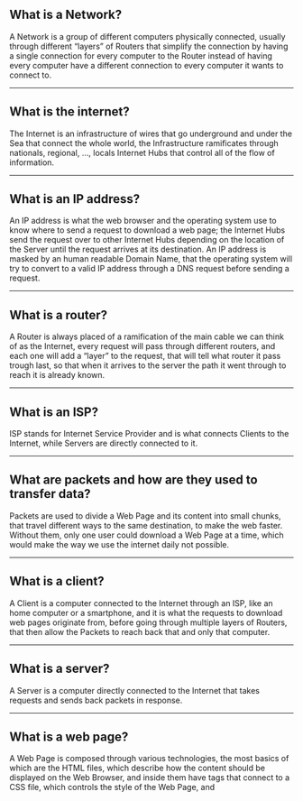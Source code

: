 ## **What is a Network?**

A Network is a group of different computers physically connected, usually through different “layers” of Routers that simplify the connection by having a single connection for every computer to the Router instead of having every computer have a different connection to every computer it wants to connect to.

---

## **What is the internet?**

The Internet is an infrastructure of wires that go underground and under the Sea that connect the whole world, the Infrastructure ramificates through nationals, regional, …, locals Internet Hubs that control all of the flow of information.

---

## **What is an IP address?**

An IP address is what the web browser and the operating system use to know where to send a request to download a web page; the Internet Hubs send the request over to other Internet Hubs depending on the location of the Server until the request arrives at its destination. An IP address is masked by an human readable Domain Name, that the operating system will try to convert to a valid IP address through a DNS request before sending a request.

---

## **What is a router?**

A Router is always placed of a ramification of the main cable we can think of as the Internet, every request will pass through different routers, and each one will add a “layer” to the request, that will tell what router it pass trough last, so that when it arrives to the server the path it went through to reach it is already known.

---

## **What is an ISP?**

ISP stands for Internet Service Provider and is what connects Clients to the Internet, while Servers are directly connected to it.

---

## **What are packets and how are they used to transfer data?**

Packets are used to divide a Web Page and its content into small chunks, that travel different ways to the same destination, to make the web faster. Without them, only one user could download a Web Page at a time, which would make the way we use the internet daily not possible.

---

## **What is a client?**

A Client is a computer connected to the Internet through an ISP, like an home computer or a smartphone, and it is what the requests to download web pages originate from, before going through multiple layers of Routers, that then allow the Packets to reach back that and only that computer.

---

## **What is a server?**

A Server is a computer directly connected to the Internet that takes requests and sends back packets in response.

---

## **What is a web page?**

A Web Page is composed through various technologies, the most basics of which are the HTML files, which describe how the content should be displayed on the Web Browser, and inside them have <link> tags that connect to a CSS file, which controls the style of the Web Page, and <script> tags that connect to a JavaScript file, that makes the page interactable. It is also composed by assets such as images, videos, etc..

---

## **What is a web server?**

A Web Server is what Hosts a collection of different Web Sites, which are composed by a collection of different Web Pages, which a user can navigate through different links embedded in the Pages themselves.

---

## **What is a web browser?**

A Web Browser is an Application that is able to take user input and make the Operative System send requests to specific IP Addresses through the Internet, as well as parse the downloaded packets to display them correctly to the user.

---

## **What is a search engine?**

A Search Engine is a Web Site that is able to redirect users to other external Web Pages based on their input.

---

## **What is a DNS request?**

A DNS (Domain Name System) request is what the Operative System sends to the Resolving Name Server to get an IP Address from a Domain Name, the Resolving Name Server may know the IP Address already or it may get it from the Root Name Servers, TLD Name Serves, and then Authoritative Name Servers.

---

## **Which browser are you currently using?**

Google Chrome

---

## **In your own words, explain what happens when you run a search on google.com**

My Request goes through different layers of Routers through the Internet, until it reaches one of Google’s Servers, Google parses the string I entered and finds related external Web Pages, then composes a Web Page containing links to each of these Web Pages from the most to less relevant and sends it to me through packets, that reach me through different paths, but know exactly how to reach me thanks to the information added to my request by each router it went through earlier.
